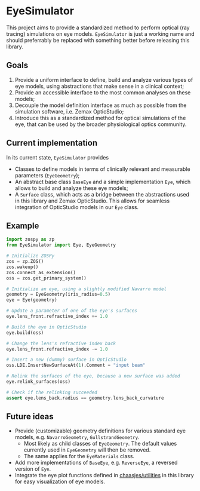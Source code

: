 # EyeSimulator

This project aims to provide a standardized method to perform optical (ray tracing) simulations on eye models. `EyeSimulator` is just a working name and should preferrably be replaced with something better before releasing this library.

## Goals

1. Provide a uniform interface to define, build and analyze various types of eye models, using abstractions that make sense in a clinical context;
2. Provide an accessible interface to the most common analyses on these models;
3. Decouple the model definition interface as much as possible from the simulation software, i.e. Zemax OpticStudio;
4. Introduce this as a standardized method for optical simulations of the eye, that can be used by the broader physiological optics community.

## Current implementation

In its current state, `EyeSimulator` provides

- Classes to define models in terms of clinically relevant and measurable parameters (`EyeGeometry`);
- An abstract base class `BaseEye` and a simple implementation `Eye`, which allows to build and analyze these eye models;
- A `Surface` class, which acts as a bridge between the abstractions used in this library and Zemax OpticStudio. This allows for seamless integration of OpticStudio models in our `Eye` class.

## Example

```python
import zospy as zp
from EyeSimulator import Eye, EyeGeometry

# Initialize ZOSPy
zos = zp.ZOS()
zos.wakeup()
zos.connect_as_extension()
oss = zos.get_primary_system()

# Initialize an eye, using a slightly modified Navarro model
geometry = EyeGeometry(iris_radius=0.5)
eye = Eye(geometry)

# Update a parameter of one of the eye's surfaces
eye.lens_front.refractive_index += 1.0

# Build the eye in OpticStudio
eye.build(oss)

# Change the lens's refractive index back
eye.lens_front.refractive_index -= 1.0

# Insert a new (dummy) surface in OpticStudio
oss.LDE.InsertNewSurfaceAt(1).Comment = "input beam"

# Relink the surfaces of the eye, because a new surface was added
eye.relink_surfaces(oss)

# Check if the relinking succeeded
assert eye.lens_back.radius == geometry.lens_back_curvature
```

## Future ideas

- Provide (customizable) geometry definitions for various standard eye models, e.g. `NavarroGeometry`, `GullstrandGeometry`.
    - Most likely as child classes of `EyeGeometry`. The default values currently used in `EyeGeometry` will then be removed.
    - The same applies for the `EyeMaterials` class.
- Add more implementations of `BaseEye`, e.g. `ReverseEye`, a reversed version of `Eye`.
- Integrate the eye plot functions defined in [chaasjes/utilities](https://git.lumc.nl/chaasjes/utilities/-/tree/main/utilities/plots/eye) in this library for easy visualization of eye models.